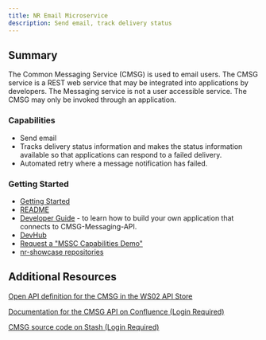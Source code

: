 ```yaml
---
title: NR Email Microservice
description: Send email, track delivery status
---
```


## Summary

The Common Messaging Service (CMSG) is used to email users. The CMSG service is a REST web service that may be integrated into applications by developers. The Messaging service is not a user accessible service. The CMSG may only be invoked through an application.

### Capabilities

* Send email
* Tracks delivery status information and makes the status information available so that applications can respond to a failed delivery.
* Automated retry where a message notification has failed.

### Getting Started
- [Getting Started](https://github.com/bcgov/nr-get-token/wiki/Getting-Started)
- [README](../readme.md)
- [Developer Guide](developer-guide.md) - to learn how to build your own application that connects to CMSG-Messaging-API.
- [DevHub](https://developer.gov.bc.ca)
- [Request a "MSSC Capabilities Demo"](mailto:NR.CommonServiceShowcase@gov.bc.ca)
- [nr-showcase repositories](https://github.com/bcgov/?=nr-showcase)

## Additional Resources

[Open API definition for the CMSG in the WS02 API Store](https://apistore.nrs.gov.bc.ca/store/apis/info?provider=admin&version=v1&name=cmsg-messaging-api)

[Documentation for the CMSG API on Confluence (Login Required)](https://apps.nrs.gov.bc.ca/int/confluence/display/DO/cmsg-api)

[CMSG source code on Stash (Login Required)](https://apps.nrs.gov.bc.ca/int/stash/projects/cmsg)
